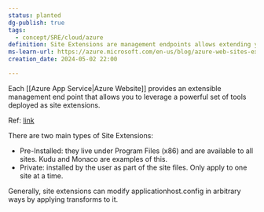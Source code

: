 ```yaml
---
status: planted
dg-publish: true
tags:
  - concept/SRE/cloud/azure
definition: Site Extensions are management endpoints allows extending your site management tools.
ms-learn-url: https://azure.microsoft.com/en-us/blog/azure-web-sites-extensions/
creation_date: 2024-05-02 22:00

---
```


Each [[Azure App Service|Azure Website]] provides an extensible management end point that allows you to leverage a powerful set of tools deployed as site extensions.

Ref: [link](https://github.com/projectkudu/kudu/wiki/Azure-Site-Extensions)

There are two main types of Site Extensions:
* Pre-Installed: they live under Program Files (x86) and are available to all sites. Kudu and Monaco are examples of this.
* Private: installed by the user as part of the site files. Only apply to one site at a time.

Generally, site extensions can modify applicationhost.config in arbitrary ways by applying transforms to it. 